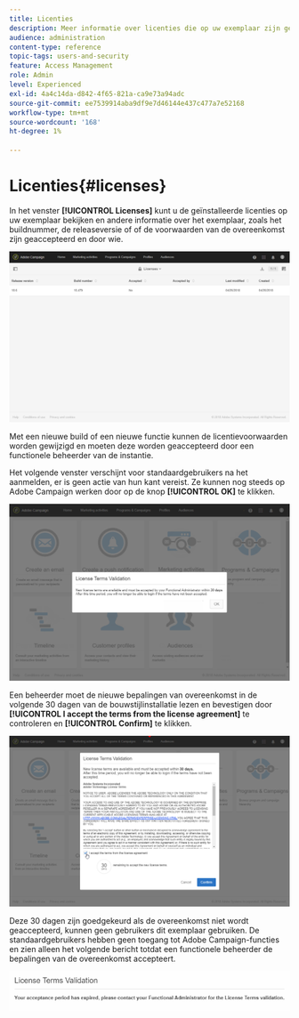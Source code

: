 ```yaml
---
title: Licenties
description: Meer informatie over licenties die op uw exemplaar zijn geïnstalleerd.
audience: administration
content-type: reference
topic-tags: users-and-security
feature: Access Management
role: Admin
level: Experienced
exl-id: 4a4c14da-d842-4f65-821a-ca9e73a94adc
source-git-commit: ee7539914aba9df9e7d46144e437c477a7e52168
workflow-type: tm+mt
source-wordcount: '168'
ht-degree: 1%

---
```


# Licenties{#licenses}

In het venster **[!UICONTROL Licenses]** kunt u de geïnstalleerde licenties op uw exemplaar bekijken en andere informatie over het exemplaar, zoals het buildnummer, de releaseversie of of de voorwaarden van de overeenkomst zijn geaccepteerd en door wie.

![](assets/license_1.png)

Met een nieuwe build of een nieuwe functie kunnen de licentievoorwaarden worden gewijzigd en moeten deze worden geaccepteerd door een functionele beheerder van de instantie.

Het volgende venster verschijnt voor standaardgebruikers na het aanmelden, er is geen actie van hun kant vereist. Ze kunnen nog steeds op Adobe Campaign werken door op de knop **[!UICONTROL OK]** te klikken.

![](assets/license_2.png)

Een beheerder moet de nieuwe bepalingen van overeenkomst in de volgende 30 dagen van de bouwstijlinstallatie lezen en bevestigen door **[!UICONTROL I accept the terms from the license agreement]** te controleren en **[!UICONTROL Confirm]** te klikken.

![](assets/license_3.png)

Deze 30 dagen zijn goedgekeurd als de overeenkomst niet wordt geaccepteerd, kunnen geen gebruikers dit exemplaar gebruiken. De standaardgebruikers hebben geen toegang tot Adobe Campaign-functies en zien alleen het volgende bericht totdat een functionele beheerder de bepalingen van de overeenkomst accepteert.

![](assets/license_4.png)
